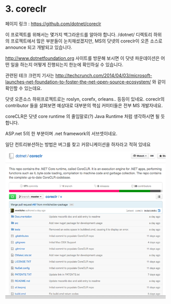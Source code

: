 # 3. coreclr

페이지 링크 : https://github.com/dotnet/coreclr

이 프로젝트를 위해서는 몇가지 백그라운드를 알아야 합니다.  /dotnet/ 디렉토리 하위의 프로젝트에서 많은 부분들이 눈치채셨겠지만, MS의 닷넷의 coreclr이 오픈 소스로 announce 되고 개발되고 있습니다.

http://www.dotnetfoundation.org 사이트를 방문해 보시면 이 닷넷 파운데이션은 어떤 일을 하는지 어떻게 진행되는지 한눈에 확인하실 수 있습니다.

관련된 테크 크런치 기사는 http://techcrunch.com/2014/04/03/microsoft-launches-net-foundation-to-foster-the-net-open-source-ecosystem/ 와 같이 확인할 수 있는데요.

닷넷 오픈소스 하위프로젝트로는 roslyn, corefx, orleans.. 등등이 있네요.
coreclr의 contributor 들을 살펴보면 예상대로 대부분의 핵심 커미터들은 전부 MS 개발자네요. 

coreCLR은 닷넷 core runtime 의 줄임말로(?) Java Runtime 처럼 생각하시면 될 듯 합니다. 

ASP.net 5의 한 부분이며 .net framework의 서브셋이네요.

일단 컨트리뷰션하는 방법은 버그를 찾고 커뮤니케이션을 하자라고 적혀 있네요

![이미지1](img/002$03.png)
